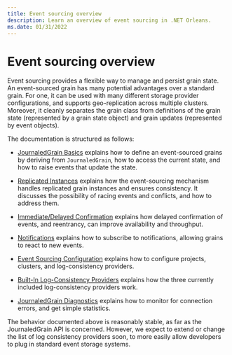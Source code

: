 ```yaml
---
title: Event sourcing overview
description: Learn an overview of event sourcing in .NET Orleans.
ms.date: 01/31/2022
---
```


# Event sourcing overview

Event sourcing provides a flexible way to manage and persist grain state. An event-sourced grain has many potential advantages over a standard grain. For one, it can be used with many different storage provider configurations, and supports geo-replication across multiple clusters. Moreover, it cleanly separates the grain class from definitions of the grain state (represented by a grain state object) and grain updates (represented by event objects).

The documentation is structured as follows:

* [JournaledGrain Basics](journaledgrain-basics.md) explains how to define an event-sourced grains by deriving from `JournaledGrain`, how to access the current state, and how to raise events that update the state.

* [Replicated Instances](replicated-instances.md) explains how the event-sourcing mechanism handles replicated grain instances and ensures consistency. It discusses the possibility of racing events and conflicts, and how to address them.

* [Immediate/Delayed Confirmation](immediate-vs-delayed-confirmation.md) explains how delayed confirmation of events, and reentrancy, can improve availability and throughput.

* [Notifications](notifications.md) explains how to subscribe to notifications, allowing grains to react to new events.

* [Event Sourcing Configuration](event-sourcing-configuration.md) explains how to configure projects, clusters, and log-consistency providers.

* [Built-In Log-Consistency Providers](log-consistency-providers.md) explains how the three currently included log-consistency providers work.

* [JournaledGrain Diagnostics](journaledgrain-diagnostics.md) explains how to monitor for connection errors, and get simple statistics.

The behavior documented above is reasonably stable, as far as the JournaledGrain API is concerned. However, we expect to extend or change the list of log consistency providers soon, to more easily allow developers to plug in  standard event storage systems.
